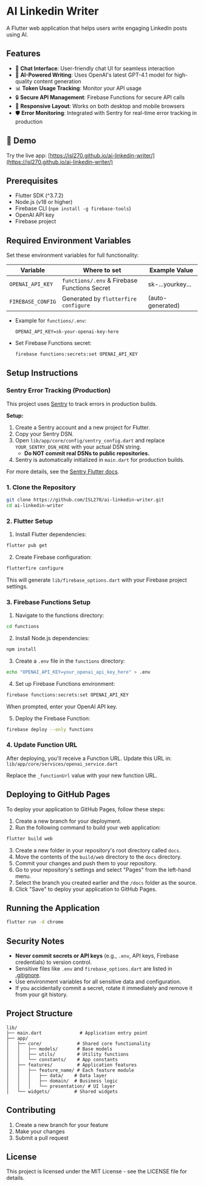 # AI Linkedin Writer
A Flutter web application that helps users write engaging LinkedIn posts using AI.

## Features

- 💬 **Chat Interface**: User-friendly chat UI for seamless interaction
- 🤖 **AI-Powered Writing**: Uses OpenAI's latest GPT-4.1 model for high-quality content generation
- 📊 **Token Usage Tracking**: Monitor your API usage
- 🔒 **Secure API Management**: Firebase Functions for secure API calls
- 📱 **Responsive Layout**: Works on both desktop and mobile browsers
- 🛡️ **Error Monitoring**: Integrated with Sentry for real-time error tracking in production

## 🚀 Demo

Try the live app: [https://isl270.github.io/ai-linkedin-writer/](https://isl270.github.io/ai-linkedin-writer/)

## Prerequisites

- Flutter SDK (^3.7.2)
- Node.js (v18 or higher)
- Firebase CLI (`npm install -g firebase-tools`)
- OpenAI API key
- Firebase project

## Required Environment Variables

Set these environment variables for full functionality:

| Variable          | Where to set                | Example Value                      |
|-------------------|----------------------------|------------------------------------|
| `OPENAI_API_KEY`  | `functions/.env` & Firebase Functions Secret | sk-...yourkey...                  |
| `FIREBASE_CONFIG` | Generated by `flutterfire configure`          | (auto-generated)                  |

- Example for `functions/.env`:
  ```env
  OPENAI_API_KEY=sk-your-openai-key-here
  ```
- Set Firebase Functions secret:
  ```bash
  firebase functions:secrets:set OPENAI_API_KEY
  ```

## Setup Instructions

### Sentry Error Tracking (Production)

This project uses [Sentry](https://sentry.io/) to track errors in production builds.

**Setup:**
1. Create a Sentry account and a new project for Flutter.
2. Copy your Sentry DSN.
3. Open `lib/app/core/config/sentry_config.dart` and replace `YOUR_SENTRY_DSN_HERE` with your actual DSN string.
   - **Do NOT commit real DSNs to public repositories.**
4. Sentry is automatically initialized in `main.dart` for production builds.

For more details, see the [Sentry Flutter docs](https://docs.sentry.io/platforms/flutter/).

### 1. Clone the Repository

```bash
git clone https://github.com/ISL270/ai-linkedin-writer.git
cd ai-linkedin-writer
```

### 2. Flutter Setup

1. Install Flutter dependencies:
```bash
flutter pub get
```

2. Create Firebase configuration:
```bash
flutterfire configure
```
This will generate `lib/firebase_options.dart` with your Firebase project settings.

### 3. Firebase Functions Setup

1. Navigate to the functions directory:
```bash
cd functions
```

2. Install Node.js dependencies:
```bash
npm install
```

3. Create a `.env` file in the `functions` directory:
```bash
echo "OPENAI_API_KEY=your_openai_api_key_here" > .env
```

4. Set up Firebase Functions environment:
```bash
firebase functions:secrets:set OPENAI_API_KEY
```
When prompted, enter your OpenAI API key.

5. Deploy the Firebase Function:
```bash
firebase deploy --only functions
```

### 4. Update Function URL

After deploying, you'll receive a Function URL. Update this URL in:
`lib/app/core/services/openai_service.dart`

Replace the `_functionUrl` value with your new function URL.

## Deploying to GitHub Pages

To deploy your application to GitHub Pages, follow these steps:

1. Create a new branch for your deployment.
2. Run the following command to build your web application:
```bash
flutter build web
```
3. Create a new folder in your repository's root directory called `docs`.
4. Move the contents of the `build/web` directory to the `docs` directory.
5. Commit your changes and push them to your repository.
6. Go to your repository's settings and select "Pages" from the left-hand menu.
7. Select the branch you created earlier and the `/docs` folder as the source.
8. Click "Save" to deploy your application to GitHub Pages.

## Running the Application

```bash
flutter run -d chrome
```

## Security Notes

- **Never commit secrets or API keys** (e.g., `.env`, API keys, Firebase credentials) to version control.
- Sensitive files like `.env` and `firebase_options.dart` are listed in [.gitignore](./.gitignore).
- Use environment variables for all sensitive data and configuration.
- If you accidentally commit a secret, rotate it immediately and remove it from your git history.

## Project Structure

```
lib/
├── main.dart              # Application entry point
├── app/
│   ├── core/             # Shared core functionality
│   │   ├── models/       # Base models
│   │   ├── utils/        # Utility functions
│   │   └── constants/    # App constants
│   ├── features/         # Application features
│   │   ├── feature_name/ # Each feature module
│   │   │   ├── data/    # Data layer
│   │   │   ├── domain/  # Business logic
│   │   │   └── presentation/ # UI layer
│   └── widgets/         # Shared widgets
```

## Contributing

1. Create a new branch for your feature
2. Make your changes
3. Submit a pull request

## License

This project is licensed under the MIT License - see the LICENSE file for details.
